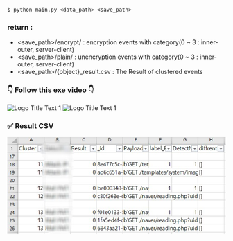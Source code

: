 `$ python main.py <data_path> <save_path>`
### return : 
- <save_path>/encrypt/ : encryption events with category(0 ~ 3 : inner-outer, server-client)
- <save_path>/plain/ : unencryption events with category(0 ~ 3 : inner-outer, server-client) 
- <save_path>/{object}_result.csv : The Result of clustered events   


### 👇 Follow this exe video 👇


![](https://github.com/kookmin-sw/capstone-2021-18/tree/master/video_preprocessing.gif "Logo Title Text 1")
![](https://github.com/spectator05/capstone-2021-18/blob/master/image/video_preprocessing.gif  "Logo Title Text 1")

    
        
 ### ✅ Result CSV
 ![](https://github.com/MinSong1227/capstone-2021-18/blob/master/image/result%20csv.jpg "Logo Title Text 1")
